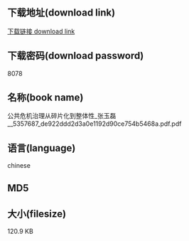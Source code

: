 ## 下载地址(download link)
[下载链接 download link](https://tutu365.netlify.app/?s=%E5%85%AC%E5%85%B1%E5%8D%B1%E6%9C%BA%E6%B2%BB%E7%90%86%E4%BB%8E%E7%A2%8E%E7%89%87%E5%8C%96%E5%88%B0%E6%95%B4%E4%BD%93%E6%80%A7_%E5%BC%A0%E7%8E%89%E7%A3%8A__5357687_de922ddd2d3a0e1192d90ce754b5468a.pdf)

## 下载密码(download password)
8078

## 名称(book name)
公共危机治理从碎片化到整体性_张玉磊__5357687_de922ddd2d3a0e1192d90ce754b5468a.pdf.pdf

## 语言(language)
chinese

## MD5


## 大小(filesize)
120.9 KB
